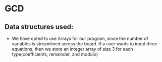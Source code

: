 # GCD
## Data structures used:
- We have opted to use Arrays for our program, since the number of 
variables is streamlined across the board. If a user wants to input three 
equations, then we store an integer array of size 3 for each 
type(coefficients, remainder, and modulo)
